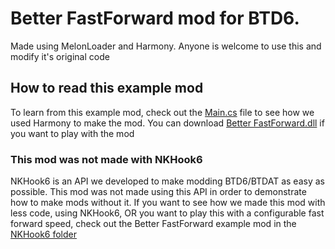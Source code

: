 # Better FastForward mod for BTD6. 
Made using MelonLoader and Harmony. Anyone is welcome to use this and modify it's original code

## How to read this example mod
To learn from this example mod, check out the [Main.cs](https://github.com/TDToolbox/BTD-Docs/blob/master/NK-Unity%20Engine/Btd6/NKHook6/Example%20Mods/Better%20FastForward/Main.cs) file to see how we used Harmony to make the mod. You can download [Better FastForward.dll](https://github.com/TDToolbox/BTD-Docs/blob/master/NK-Unity%20Engine/Btd6/NKHook6/Example%20Mods/Better%20FastForward/Better%20FastForward.dll) if you want to play with the mod

### This mod was not made with NKHook6
NKHook6 is an API we developed to make modding BTD6/BTDAT as easy as possible. This mod was not made using this API in order to demonstrate how to make mods without it. If you want to see how we made this mod with less code, using NKHook6, OR you want to play this with a configurable fast forward speed, check out the Better FastForward example mod in the [NKHook6 folder](https://github.com/TDToolbox/BTD-Docs/blob/master/NK-Unity%20Engine/Btd6/NKHook6/Example%20Mods/Better%20FastForward/README.md)
